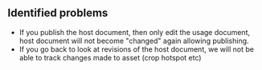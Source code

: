## Identified problems

  * If you publish the host document, then only edit the usage document, host document will not become "changed" again allowing publishing.
  * If you go back to look at revisions of the host document, we will not be able to track changes made to asset (crop hotspot etc)
